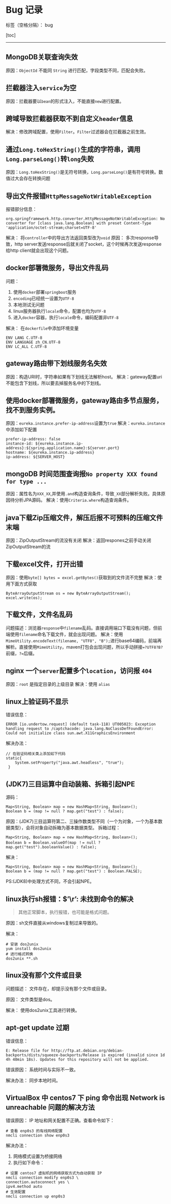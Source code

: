 ﻿# Bug 记录

标签（空格分隔）： bug

[toc]

---

## MongoDB关联查询失效
原因：`ObjectId` 不能同 `String` 进行匹配，字段类型不同，匹配会失败。

## 拦截器注入`service`为空
原因：拦截器要以`bean`的形式注入，不能直接`new`进行配置。

## 跨域导致拦截器获取不到自定义`header`信息
解决：修改跨域配置，使用`Filter`。`Filter`过滤器会在拦截器之前生效。

## 通过`Long.toHexString()`生成的字符串，调用`Long.parseLong()`转`long`失败
原因：`Long.toHexString()`是无符号转换，`Long.parseLong()`是有符号转换。数值过大会存在转换问题

## 导出文件报错`HttpMessageNotWritableException`
报错部分信息：
```
org.springframework.http.converter.HttpMessageNotWritableException: No converter for [class java.lang.Boolean] with preset Content-Type 'application/octet-stream;charset=UTF-8'
```
解决：
将`controller`中的导出方法返回类型改为`void`
原因：
多次response导致，http server发送response后就关闭了socket，这个时候再次发送response给http client就会出现这个问题。

## docker部署微服务，导出文件乱码
问题：

1. 使用`docker`部署`springboot`服务
1. `encoding`已经统一设置为`UTF-8`
1. 本地测试无问题
1. linux服务器执行`locale`命令，配置也均为`UTF-8`
1. 进入`docker`容器，执行`locale`命令，编码配置非`UTF-8`

解决：
在`dockerfile`中添加环境变量
```
ENV LANG C.UTF-8
ENV LANGUAGE zh_CN.UTF-8
ENV LC_ALL C.UTF-8
```

## gateway路由带下划线服务名失效
原因：构造URI时，字符串如果有下划线无法解析host。
解决：gateway配置uri不能包含下划线，所以要去掉服务名中的下划线。

## 使用docker部署微服务，gateway路由多节点服务，找不到服务实例。
原因：`eureka.instance.prefer-ip-address`设置为`true`
解决：`eureka.instance`中添加如下配置
```
prefer-ip-address: false
instance-id: ${eureka.instance.ip-address}:${spring.application.name}:${server.port}
hostname: ${eureka.instance.ip-address}
ip-address: ${SERVER_HOST}
```

## mongoDB 时间范围查询报`No property XXX found for type ...`
原因：属性名为`XXX_XX`,并使用`.and`构造查询条件，导致`_XX`部分解析失败。具体原因待分析JPA源码。
解决：使用`Criteria.where`构造查询条件。

## java下载Zip压缩文件，解压后报不可预料的压缩文件末端
原因：ZipOutputStream的流没有关闭
解决：返回respones之前手动关闭ZipOutputStream的流

## 下载excel文件，打开出错
原因：使用`byte[] bytes = excel.getBytes()`获取到的文件流不完整
解决：使用下面方式获取
```
ByteArrayOutputStream os = new ByteArrayOutputStream();
excel.write(os);
```

## 下载文件，文件名乱码
问题描述：浏览器`response`中`filename`乱码。直接调用端口下载没有问题，但前端使用`filename`命名下载文件，就会出现问题。
解决：使用`MimeUtility.encodeText(filename, "UTF8", "B");`进行base64编码，前端再解析。直接使用`MimeUtility`，maven打包会出现问题，所以手动拼接`=?UTF8?B?`前缀，`?=`后缀。

## nginx 一个`server`配置多个`location`，访问报 `404`
原因：`root` 是指定目录的上级目录
解决：使用 `alias` 

## linux上验证码不显示
错误信息：
``` 
ERROR [io.undertow.request] (default task-118) UT005023: Exception handling request to /captchacode: java.lang.NoClassDefFoundError: Could not initialize class sun.awt.X11GraphicsEnvironment
```
解决办法：
```
// 在验证码相关类上添加如下代码
static{
 	System.setProperty("java.awt.headless", "true");
 }
```

## (JDK7)三目运算中自动装箱、拆箱引起NPE
源码：
```
Map<String, Boolean> map = new HashMap<String, Boolean>();
Boolean b = (map != null ? map.get("test") : false);
```
原因：(JDK7)三目运算符第二、三操作数类型不同（一个为对象，一个为基本数据类型），会将对象自动拆箱为基本数据类型。
拆箱过程：
```
Map<String, Boolean> map = new HashMap<String, Boolean>();
Boolean b = Boolean.valueOf(map ！= null ? map.get("test").booleanValue() : false);
```
解决：
```
Map<String, Boolean> map = new HashMap<String, Boolean>();
Boolean b = (map != null ? map.get("test") : Boolean.FALSE);
```
PS:(JDK8)中处理方式不同，不会引起NPE。

## linux执行sh报错：$’\r’: 未找到命令的解决
> 其他正常脚本，执行报错，也可能是格式问题。

原因：sh文件直接从windows复制过来导致的。

解决：

```
# 安装 dos2unix
yum install dos2unix
# 进行格式转换
dos2unix **.sh 
```

## linux没有那个文件或目录

问题描述：
文件存在，却提示没有那个文件或目录。

原因：
文件类型是dos。

解决：
使用dos2unix工具进行转换。

## apt-get update 过期

错误信息：
```
E: Release file for http://ftp.at.debian.org/debian-backports/dists/squeeze-backports/Release is expired (invalid since 1d 4h 40min 18s). Updates for this repository will not be applied.
```

错误原因：
系统时间与实际不一致。

解决办法：
同步本地时间。

## VirtualBox 中 centos7 下 ping 命令出现 Network is unreachable 问题的解决方法

错误原因：
IP 地址和网关配置不正确。查看命令如下：

```
# 查看 enp0s3 的有线网络配置
nmcli connection show enp0s3
```

解决办法：

1. 网络模式设置为桥接网络
2. 执行如下命令：

```
# 设置 centos7 虚拟机的网络获取方式为自动获取 IP
nmcli connection modify enp0s3 \
connection.autoconnect yes \
ipv4.method auto
# 生效配置
nmcli connection up enp0s3
```